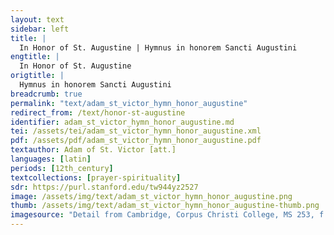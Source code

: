 ```yaml
---
layout: text
sidebar: left
title: |
  In Honor of St. Augustine | Hymnus in honorem Sancti Augustini
engtitle: |
  In Honor of St. Augustine
origtitle: |
  Hymnus in honorem Sancti Augustini
breadcrumb: true
permalink: "text/adam_st_victor_hymn_honor_augustine"
redirect_from: /text/honor-st-augustine
identifier: adam_st_victor_hymn_honor_augustine.md
tei: /assets/tei/adam_st_victor_hymn_honor_augustine.xml
pdf: /assets/pdf/adam_st_victor_hymn_honor_augustine.pdf
textauthor: Adam of St. Victor [att.]
languages: [latin]
periods: [12th_century]
textcollections: [prayer-spirituality]
sdr: https://purl.stanford.edu/tw944yz2527
image: /assets/img/text/adam_st_victor_hymn_honor_augustine.png
thumb: /assets/img/text/adam_st_victor_hymn_honor_augustine-thumb.png
imagesource: "Detail from Cambridge, Corpus Christi College, MS 253, f. 140v [Public Domain]"
---
```

